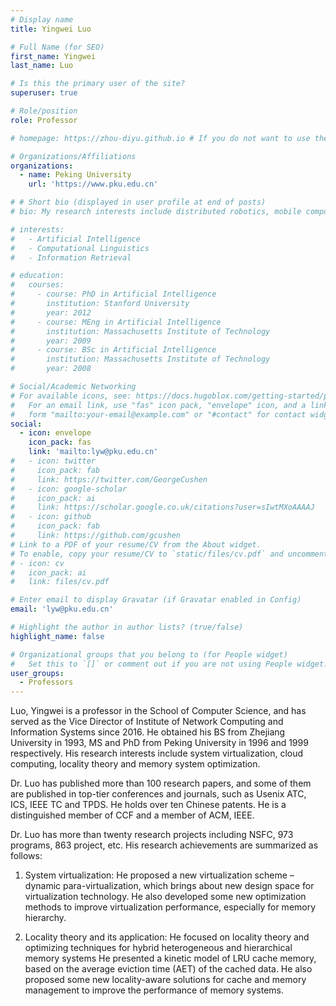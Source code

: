 ```yaml
---
# Display name
title: Yingwei Luo

# Full Name (for SEO)
first_name: Yingwei
last_name: Luo

# Is this the primary user of the site?
superuser: true

# Role/position
role: Professor

# homepage: https://zhou-diyu.github.io # If you do not want to use the internal homepage, set this to your external homepage

# Organizations/Affiliations
organizations:
  - name: Peking University
    url: 'https://www.pku.edu.cn'

# # Short bio (displayed in user profile at end of posts)
# bio: My research interests include distributed robotics, mobile computing and programmable matter.

# interests:
#   - Artificial Intelligence
#   - Computational Linguistics
#   - Information Retrieval

# education:
#   courses:
#     - course: PhD in Artificial Intelligence
#       institution: Stanford University
#       year: 2012
#     - course: MEng in Artificial Intelligence
#       institution: Massachusetts Institute of Technology
#       year: 2009
#     - course: BSc in Artificial Intelligence
#       institution: Massachusetts Institute of Technology
#       year: 2008

# Social/Academic Networking
# For available icons, see: https://docs.hugoblox.com/getting-started/page-builder/#icons
#   For an email link, use "fas" icon pack, "envelope" icon, and a link in the
#   form "mailto:your-email@example.com" or "#contact" for contact widget.
social:
  - icon: envelope
    icon_pack: fas
    link: 'mailto:lyw@pku.edu.cn'
#   - icon: twitter
#     icon_pack: fab
#     link: https://twitter.com/GeorgeCushen
#   - icon: google-scholar
#     icon_pack: ai
#     link: https://scholar.google.co.uk/citations?user=sIwtMXoAAAAJ
#   - icon: github
#     icon_pack: fab
#     link: https://github.com/gcushen
# Link to a PDF of your resume/CV from the About widget.
# To enable, copy your resume/CV to `static/files/cv.pdf` and uncomment the lines below.
# - icon: cv
#   icon_pack: ai
#   link: files/cv.pdf

# Enter email to display Gravatar (if Gravatar enabled in Config)
email: 'lyw@pku.edu.cn'

# Highlight the author in author lists? (true/false)
highlight_name: false

# Organizational groups that you belong to (for People widget)
#   Set this to `[]` or comment out if you are not using People widget.
user_groups:
  - Professors
---
```

Luo, Yingwei is a professor in the School of Computer Science, and has served as the Vice Director of Institute of Network Computing and Information Systems since 2016. He obtained his BS from Zhejiang University in 1993, MS and PhD from Peking University in 1996 and 1999 respectively. His research interests include system virtualization, cloud computing, locality theory and memory system optimization.

Dr. Luo has published more than 100 research papers, and some of them are published in top-tier conferences and journals, such as Usenix ATC, ICS, IEEE TC and TPDS. He holds over ten Chinese patents. He is a distinguished member of CCF and a member of ACM, IEEE.

Dr. Luo has more than twenty research projects including NSFC, 973 programs, 863 project, etc. His research achievements are summarized as follows:

1) System virtualization: He proposed a new virtualization scheme – dynamic para-virtualization, which brings about new design space for virtualization technology. He also developed some new optimization methods to improve virtualization performance, especially for memory hierarchy.

2) Locality theory and its application: He focused on locality theory and optimizing techniques for hybrid heterogeneous and hierarchical memory systems He presented a kinetic model of LRU cache memory, based on the average eviction time (AET) of the cached data. He also proposed some new locality-aware solutions for cache and memory management to improve the performance of memory systems.

